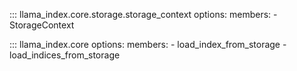 ::: llama_index.core.storage.storage_context
options:
members: - StorageContext

::: llama_index.core
options:
members: - load_index_from_storage - load_indices_from_storage
